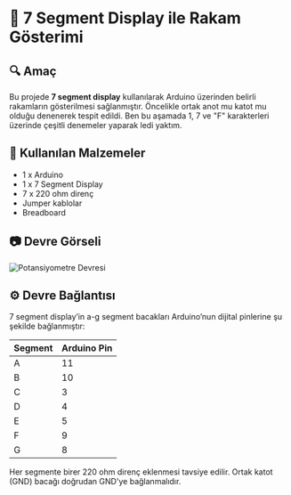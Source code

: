 # 🔢 7 Segment Display ile Rakam Gösterimi

## 🔍 Amaç
Bu projede **7 segment display** kullanılarak Arduino üzerinden belirli rakamların gösterilmesi sağlanmıştır.
Öncelikle ortak anot mu katot mu olduğu denenerek tespit edildi.
Ben bu aşamada 1, 7 ve "F" karakterleri üzerinde çeşitli denemeler yaparak ledi yaktım.

## 🧰 Kullanılan Malzemeler
- 1 x Arduino 
- 1 x 7 Segment Display
- 7 x 220 ohm direnç
- Jumper kablolar
- Breadboard

## 📷 Devre Görseli
![Potansiyometre Devresi](potansiyometre_led.jpg)


## ⚙️ Devre Bağlantısı
7 segment display’in a-g segment bacakları Arduino’nun dijital pinlerine şu şekilde bağlanmıştır:

| Segment | Arduino Pin |
|---------|-------------|
| A       | 11          |
| B       | 10          |
| C       | 3           |
| D       | 4           |
| E       | 5           |
| F       | 9           |
| G       | 8           |

Her segmente birer 220 ohm direnç eklenmesi tavsiye edilir. Ortak katot (GND) bacağı doğrudan GND'ye bağlanmalıdır.



